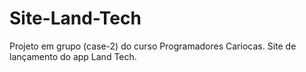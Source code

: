 # Site-Land-Tech
Projeto em grupo (case-2) do curso Programadores Cariocas. Site de lançamento do app Land Tech.
